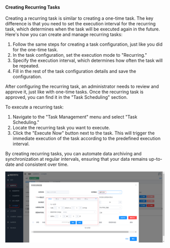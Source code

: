 #### Creating Recurring Tasks

Creating a recurring task is similar to creating a one-time task. The key difference is that you need to set the execution interval for the recurring task, which determines when the task will be executed again in the future. Here's how you can create and manage recurring tasks:

1. Follow the same steps for creating a task configuration, just like you did for the one-time task.
2. In the task configuration, set the execution mode to "Recurring."
3. Specify the execution interval, which determines how often the task will be repeated.
4. Fill in the rest of the task configuration details and save the configuration.

After configuring the recurring task, an administrator needs to review and approve it, just like with one-time tasks. Once the recurring task is approved, you can find it in the "Task Scheduling" section.

To execute a recurring task:

1. Navigate to the "Task Management" menu and select "Task Scheduling."
2. Locate the recurring task you want to execute.
3. Click the "Execute Now" button next to the task. This will trigger the immediate execution of the task according to the predefined execution interval.

By creating recurring tasks, you can automate data archiving and synchronization at regular intervals, ensuring that your data remains up-to-date and consistent over time.

![创建循环任务.png](../../../images/whalealDataImages/创建循环任务.png)